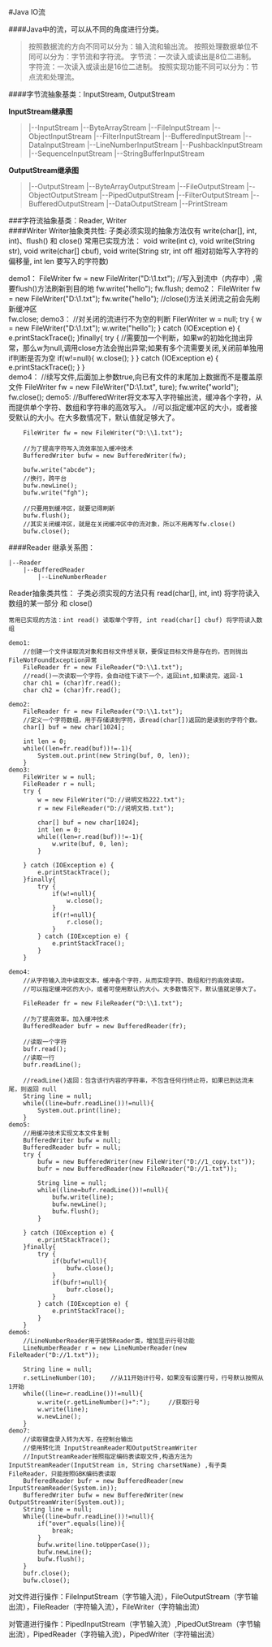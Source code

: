 #Java IO流

####Java中的流，可以从不同的角度进行分类。
>	按照数据流的方向不同可以分为：输入流和输出流。
	按照处理数据单位不同可以分为：字节流和字符流。
	 字节流：一次读入或读出是8位二进制。
	 字符流：一次读入或读出是16位二进制。
	按照实现功能不同可以分为：节点流和处理流。
	
####字节流抽象基类：InputStream, OutputStream

**InputStream继承图**

>	|--InputStream 
		|--ByteArrayStream
		|--FileInputStream
		|--ObjectInputStream
		|--FilterInputStream
			|--BufferedInputStream
			|--DataInputStream
			|--LineNumberInputStream
			|--PushbackInputStream
		|--SequenceInputStream
		|--StringBufferInputStream
		
**OutputStream继承图**

>	|--OutputStream
		|--ByteArrayOutputStream
		|--FileOutputStream
		|--ObjectOutputStream
		|--PipedOutputStream
		|--FilterOutputStream
		   	|--BufferedOutputStream
		   	|--DataOutputStream
		  	|--PrintStream


###字符流抽象基类：Reader, Writer	
####Writer
Writer抽象类共性:
子类必须实现的抽象方法仅有 write(char[], int, int)、flush() 和 close() 
常用已实现方法： void write(int c),  void write(String str), void write(char[] cbuf), void write(String str, int off 相对初始写入字符的偏移量, int len 要写入的字符数)
	 
demo1：
		FileWriter fw = new FileWriter("D:\\1.txt");
		//写入到流中（内存中）,需要flush()方法刷新到目的地
	 	fw.write("hello");
	 	fw.flush;
	demo2：
		FileWriter fw = new FileWriter("D:\\1.txt");
	 	fw.write("hello");
		//close()方法关闭流之前会先刷新缓冲区 	
	 	fw.close;
	demo3：
		//对关闭的流进行不为空的判断
		FilerWriter w = null;
		try {
			w = new FileWriter("D:\\1.txt");
			w.write("hello");
		} catch (IOException e) {
			e.printStackTrace();
		}finally{
			try {
				//需要加一个判断，如果w的初始化抛出异常，那么w为null,调用close方法会抛出异常;如果有多个流需要关闭,关闭前单独用if判断是否为空
				if(w!=null){
					w.close();
				}
			} catch (IOException e) {
				e.printStackTrace();
			}
		}	 
	demo4：
		//续写文件,后面加上参数true,向已有文件的末尾加上数据而不是覆盖原文件
		FileWriter fw = new FileWriter("D:\\1.txt", ture);
		fw.write("world");
		fw.close();
	demo5:
		//BufferedWriter将文本写入字符输出流，缓冲各个字符，从而提供单个字符、数组和字符串的高效写入。 
		//可以指定缓冲区的大小，或者接受默认的大小。在大多数情况下，默认值就足够大了。
		
		FileWriter fw = new FileWriter("D:\\1.txt");
		
		//为了提高字符写入流效率加入缓冲技术
		BufferedWriter bufw = new BufferedWriter(fw);
		
		bufw.write("abcde");
		//换行，跨平台
		bufw.newLine();
		bufw.write("fgh");
		
		//只要用到缓冲区，就要记得刷新
		bufw.flush();
		//其实关闭缓冲区，就是在关闭缓冲区中的流对象，所以不用再写fw.close()
		bufw.close();
		
		
####Reader
继承关系图：

	|--Reader
		|--BufferedReader
   			|--LineNumberReader

Reader抽象类共性：
	子类必须实现的方法只有 read(char[], int, int) 将字符读入数组的某一部分 和 close()
	
	常用已实现的方法：int read() 读取单个字符, int read(char[] cbuf) 将字符读入数组 
	
	demo1:
		//创建一个文件读取流对象和目标文件想关联，要保证目标文件是存在的，否则抛出FileNotFoundException异常
		FileReader fr = new FileReader("D:\\1.txt");
		//read()一次读取一个字符，会自动往下读下一个，返回int,如果读完，返回-1
		char ch1 = (char)fr.read();
		char ch2 = (char)fr.read();
	 
	demo2:
		FileReader fr = new FileReader("D:\\1.txt");
		//定义一个字符数组，用于存储读到字符，该read(char[])返回的是读到的字符个数。
		char[] buf = new char[1024];
		
		int len = 0;
		while((len=fr.read(buf))!=-1){
			System.out.print(new String(buf, 0, len));
		}
	demo3:	
		FileWriter w = null;
		FileReader r = null;
		try {
			w = new FileWriter("D://说明文档222.txt");
			r = new FileReader("D://说明文档.txt");
			
			char[] buf = new char[1024];
			int len = 0;
			while((len=r.read(buf))!=-1){
				w.write(buf, 0, len);
			}

		} catch (IOException e) {
			e.printStackTrace();
		}finally{
			try {
				if(w!=null){
					w.close();
				}
				if(r!=null){
					r.close();
				}
			} catch (IOException e) {
				e.printStackTrace();
			}
		}
		
	demo4:
		//从字符输入流中读取文本，缓冲各个字符，从而实现字符、数组和行的高效读取。 
		//可以指定缓冲区的大小，或者可使用默认的大小。大多数情况下，默认值就足够大了。
		
		FileReader fr = new FileReader("D:\\1.txt");
		
		//为了提高效率，加入缓冲技术
		BufferedReader bufr = new BufferedReader(fr);
		
		//读取一个字符
		bufr.read();
		//读取一行
		bufr.readLine();
		
		//readLine()返回：包含该行内容的字符串，不包含任何行终止符，如果已到达流末尾，则返回 null 
		String line = null;
		while((line=bufr.readLine())!=null){
			System.out.print(line);
		}
	demo5:
		//用缓冲技术实现文本文件复制
		BufferedWriter bufw = null;
		BufferedReader bufr = null;
		try {
			bufw = new BufferedWriter(new FileWriter("D://1_copy.txt"));
			bufr = new BufferedReader(new FileReader("D://1.txt"));
			
			String line = null;
			while((line=bufr.readLine())!=null){
				bufw.write(line);
				bufw.newLine();
				bufw.flush();
			}
			
		} catch (IOException e) {
			e.printStackTrace();
		}finally{
			try {
				if(bufw!=null){
					bufw.close();
				}
				if(bufr!=null){
					bufr.close();
				}
			} catch (IOException e) {
				e.printStackTrace();
			}
		}
	demo6:
		//LineNumberReader用于装饰Reader类，增加显示行号功能
		LineNumberReader r = new LineNumberReader(new FileReader("D://1.txt"));
		
		String line = null;
		r.setLineNumber(10);	//从11开始计行号，如果没有设置行号，行号默认按照从1开始 
		while((line=r.readLine())!=null){
			w.write(r.getLineNumber()+":");		//获取行号
			w.write(line);
			w.newLine();
		}
	demo7:
		//读取键盘录入转为大写，在控制台输出
		//使用转化流	InputStreamReader和OutputStreamWriter
		//InputStreamReader按照指定编码表读取文件,构造方法为InputStreamReader(InputStream in, String charsetName) ,有子类FileReader，只能按照GBK编码表读取
		BufferedReader bufr = new BufferedReader(new InputStreamReader(System.in));
		BufferedWriter bufw = new BufferedWriter(new OutputStreamWriter(System.out));
		String line = null;
		While((line=bufr.readLine())!=null){
			if("over".equals(line)){
				break;
			}
			bufw.write(line.toUpperCase());
			bufw.newLine();
			bufw.flush();
		}
		bufr.close();
		bufw.close();
		
					
对文件进行操作：FileInputStream（字节输入流），FileOutputStream（字节输出流），FileReader（字符输入流），FileWriter（字符输出流）

对管道进行操作：PipedInputStream（字节输入流）,PipedOutStream（字节输出流），PipedReader（字符输入流），PipedWriter（字符输出流）

